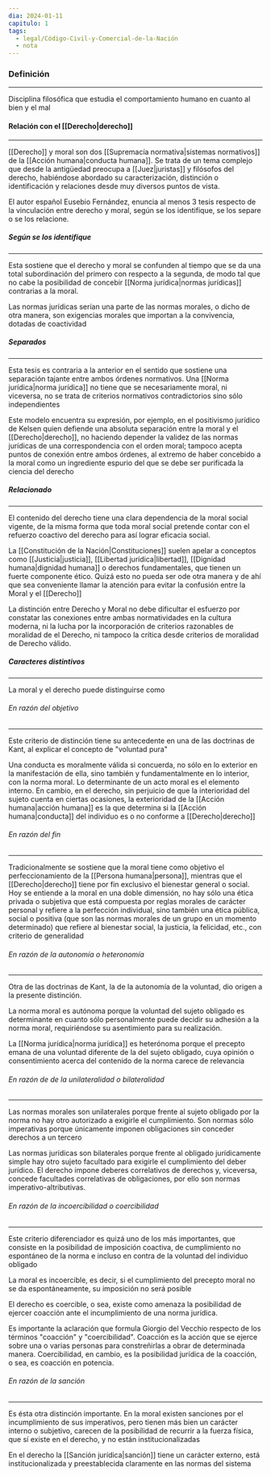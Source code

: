 ```yaml
---
dia: 2024-01-11
capitulo: 1
tags:
  - legal/Código-Civil-y-Comercial-de-la-Nación
  - nota
---
```

### Definición
---
Disciplina filosófica que estudia el comportamiento humano en cuanto al bien y el mal

#### Relación con el [[Derecho|derecho]]
---
[[Derecho]] y moral son dos [[Supremacía normativa|sistemas normativos]] de la [[Acción humana|conducta humana]]. Se trata de un tema complejo que desde la antigüedad preocupa a [[Juez|juristas]] y filósofos del derecho, habiéndose abordado su caracterización, distinción o identificación y relaciones desde muy diversos puntos de vista.

El autor español Eusebio Fernández, enuncia al menos 3 tesis respecto de la vinculación entre derecho y moral, según se los identifique, se los separe o se los relacione.

##### Según se los identifique
---
Esta sostiene que el derecho y moral se confunden al tiempo que se da una total subordinación del primero con respecto a la segunda, de modo tal que no cabe la posibilidad de concebir [[Norma jurídica|normas jurídicas]] contrarias a la moral.

Las normas jurídicas serían una parte de las normas morales, o dicho de otra manera, son exigencias morales que importan a la convivencia, dotadas de coactividad

##### Separados
---
Esta tesis es contraria a la anterior en el sentido que sostiene una separación tajante entre ambos órdenes normativos. Una [[Norma jurídica|norma jurídica]] no tiene que se necesariamente moral, ni viceversa, no se trata de criterios normativos contradictorios sino sólo independientes

Este modelo encuentra su expresión, por ejemplo, en el positivismo jurídico de Kelsen quien defiende una absoluta separación entre la moral y el [[Derecho|derecho]], no haciendo depender la validez de las normas jurídicas de una correspondencia con el orden moral; tampoco acepta puntos de conexión entre ambos órdenes, al extremo de haber concebido a la moral como un ingrediente espurio del que se debe ser purificada la ciencia del derecho

##### Relacionado
---
El contenido del derecho tiene una clara dependencia de la moral social vigente, de la misma forma que toda moral social pretende contar con el refuerzo coactivo del derecho para así lograr eficacia social. 

La [[Constitución de la Nación|Constituciones]] suelen apelar a conceptos como [[Justicia|justicia]], [[Libertad jurídica|libertad]], [[Dignidad humana|dignidad humana]] o derechos fundamentales, que tienen un fuerte componente ético. Quizá esto no pueda ser ode otra manera y de ahí que sea conveniente llamar la atención para evitar la confusión entre la Moral y el [[Derecho]]

La distinción entre Derecho y Moral no debe dificultar el esfuerzo por constatar las conexiones entre ambas normatividades en la cultura moderna, ni la lucha por la incorporación de criterios razonables de moralidad de el Derecho, ni tampoco la crítica desde criterios de moralidad de Derecho válido.

##### Caracteres distintivos
---
La moral y el derecho puede distinguirse como

###### En razón del objetivo
---
Este criterio de distinción tiene su antecedente en una de las doctrinas de Kant, al explicar el concepto de "voluntad pura"

Una conducta es moralmente válida si concuerda, no sólo en lo exterior en la manifestación de ella, sino también y fundamentalmente en lo interior, con la norma moral. Lo determinante de un acto moral es el elemento interno. En cambio, en el derecho, sin perjuicio de que la interioridad del sujeto cuenta en ciertas ocasiones, la exterioridad de la [[Acción humana|acción humana]] es la que determina si la [[Acción humana|conducta]] del individuo es o no conforme a [[Derecho|derecho]]

###### En razón del fin
---
Tradicionalmente se sostiene que la moral tiene como objetivo el perfeccionamiento de la [[Persona humana|persona]], mientras que el [[Derecho|derecho]] tiene por fin exclusivo el bienestar general o social. Hoy se entiende a la moral en una doble dimensión, no hay sólo una ética privada o subjetiva que está compuesta por reglas morales de carácter personal y refiere a la perfección individual, sino también una ética pública, social o positiva (que son las normas morales de un grupo en un momento determinado) que refiere al bienestar social, la justicia, la felicidad, etc., con criterio de generalidad

###### En razón de la autonomía o heteronomía
---
Otra de las doctrinas de Kant, la de la autonomía de la voluntad, dio origen a la presente distinción.

La norma moral es autónoma porque la voluntad del sujeto obligado es determinante en cuanto sólo personalmente puede decidir su adhesión a la norma moral, requiriéndose su asentimiento para su realización.

La [[Norma jurídica|norma jurídica]] es heterónoma porque el precepto emana de una voluntad diferente de la del sujeto obligado, cuya opinión o consentimiento acerca del contenido de la norma carece de relevancia

###### En razón de de la unilateralidad o bilateralidad
---
Las normas morales son unilaterales porque frente al sujeto obligado por la norma no hay otro autorizado a exigirle el cumplimiento. Son normas sólo imperativas porque únicamente imponen obligaciones sin conceder derechos a un tercero

Las normas jurídicas son bilaterales porque frente al obligado jurídicamente simple hay otro sujeto facultado para exigirle el cumplimiento del deber jurídico. El derecho impone deberes correlativos de derechos y, viceversa, concede facultades correlativas de obligaciones, por ello son normas imperativo-altributivas.

###### En razón de la incoercibilidad o coercibilidad
---
Este criterio diferenciador es quizá uno de los más importantes, que consiste en la posibilidad de imposición coactiva, de cumplimiento no espontáneo de la norma e incluso en contra de la voluntad del individuo obligado

La moral es incoercible, es decir, si el cumplimiento del precepto moral no se da espontáneamente, su imposición no será posible

El derecho es coercible, o sea, existe como amenaza la posibilidad de ejercer coacción ante el incumplimiento de una norma jurídica. 

Es importante la aclaración que formula Giorgio del Vecchio respecto de los términos "coacción" y "coercibilidad". Coacción es la acción que se ejerce sobre una o varias personas para constreñirlas a obrar de determinada manera. Coercibilidad, en cambio, es la posibilidad jurídica de la coacción, o sea, es coacción en potencia.

###### En razón de la sanción
---
Es ésta otra distinción importante. En la moral existen sanciones por el incumplimiento de sus imperativos, pero tienen más bien un carácter interno o subjetivo, carecen de la posibilidad de recurrir a la fuerza física, que sí existe en el derecho, y no están institucionalizadas

En el derecho la [[Sanción jurídica|sanción]] tiene un carácter externo, está institucionalizada y preestablecida claramente en las normas del sistema